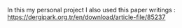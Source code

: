 In this my personal project I also used this paper writings : https://dergipark.org.tr/en/download/article-file/85237
